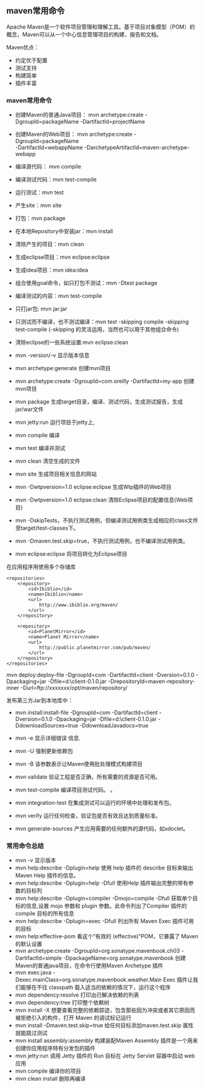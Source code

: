 ## maven常用命令

Apache Maven是一个软件项目管理和理解工具。基于项目对象模型（POM）的概念，Maven可以从一个中心信息管理项目的构建，报告和文档。

Maven优点：

- 约定优于配置
- 测试支持
- 构建简单
- 插件丰富

### maven常用命令

- 创建Maven的普通Java项目：
  mvn archetype:create
   -DgroupId=packageName
   -DartifactId=projectName 
- 创建Maven的Web项目： 
    mvn archetype:create
    -DgroupId=packageName  
    -DartifactId=webappName
    -DarchetypeArtifactId=maven-archetype-webapp  

- 编译源代码： mvn compile
- 编译测试代码：mvn test-compile  
-  运行测试：mvn test 
- 产生site：mvn site 
- 打包：mvn package 
- 在本地Repository中安装jar：mvn install
- 清除产生的项目：mvn clean 
- 生成eclipse项目：mvn eclipse:eclipse 
- 生成idea项目：mvn idea:idea 
- 组合使用goal命令，如只打包不测试：mvn -Dtest package 
- 编译测试的内容：mvn test-compile 
- 只打jar包: mvn jar:jar 
- 只测试而不编译，也不测试编译：mvn test -skipping compile -skipping test-compile
     (-skipping 的灵活运用，当然也可以用于其他组合命令) 
-  清除eclipse的一些系统设置:mvn eclipse:clean 

- mvn -version/-v 显示版本信息
- mvn archetype:generate    创建mvn项目
- mvn archetype:create -DgroupId=com.oreilly -DartifactId=my-app 创建mvn项目
- mvn package   生成target目录，编译、测试代码，生成测试报告，生成jar/war文件
- mvn jetty:run  运行项目于jetty上,
- mvn compile   编译
- mvn test      编译并测试
- mvn clean    清空生成的文件
- mvn site     生成项目相关信息的网站
- mvn -Dwtpversion=1.0 eclipse:eclipse    生成Wtp插件的Web项目
- mvn -Dwtpversion=1.0 eclipse:clean    清除Eclipse项目的配置信息(Web项目)
- mvn -DskipTests，不执行测试用例，但编译测试用例类生成相应的class文件至target/test-classes下。
- mvn -Dmaven.test.skip=true，不执行测试用例，也不编译测试用例类。
- mvn eclipse:eclipse 将项目转化为Eclipse项目

在应用程序用使用多个存储库

```
<repositories>
    <repository>
        <id>Ibiblio</id>
        <name>Ibiblio</name>
        <url>
            http://www.ibiblio.org/maven/
        </url>
    </repository>

    <repository>
        <id>PlanetMirror</id>
        <name>Planet Mirror</name>
        <url>
            http://public.planetmirror.com/pub/maven/
        </url>
    </repository>
</repositories>
```

mvn deploy:deploy-file -DgroupId=com -DartifactId=client -Dversion=0.1.0 -Dpackaging=jar -Dfile=d:\client-0.1.0.jar -DrepositoryId=maven-repository-inner -Durl=ftp://xxxxxxx/opt/maven/repository/

发布第三方Jar到本地库中：
- mvn install:install-file -DgroupId=com -DartifactId=client -Dversion=0.1.0 -Dpackaging=jar -Dfile=d:\client-0.1.0.jar
-DdownloadSources=true
-DdownloadJavadocs=true

- mvn -e  显示详细错误 信息.
- mvn -U  强制更新依赖包
- mvn -B  该参数表示让Maven使用批处理模式构建项目
- mvn validate    验证工程是否正确，所有需要的资源是否可用。
- mvn test-compile  编译项目测试代码。 。
- mvn integration-test  在集成测试可以运行的环境中处理和发布包。
- mvn verify    运行任何检查，验证包是否有效且达到质量标准。
- mvn generate-sources  产生应用需要的任何额外的源代码，如xdoclet。



### 常用命令总结

- mvn -v 显示版本
- mvn help:describe -Dplugin=help 使用 help 插件的 describe 目标来输出 Maven Help 插件的信息。
- mvn help:describe -Dplugin=help -Dfull 使用Help 插件输出完整的带有参数的目标列
- mvn help:describe -Dplugin=compiler -Dmojo=compile -Dfull 获取单个目标的信息,设置 mojo 参数和 plugin 参数。此命令列出了Compiler 插件的compile 目标的所有信息
- mvn help:describe -Dplugin=exec -Dfull 列出所有 Maven Exec 插件可用的目标
- mvn help:effective-pom 看这个“有效的 (effective)”POM，它暴露了 Maven的默认设置
- mvn archetype:create -DgroupId=org.sonatype.mavenbook.ch03 -DartifactId=simple -DpackageName=org.sonatype.mavenbook 创建Maven的普通java项目，在命令行使用Maven Archetype 插件
- mvn exec:java -Dexec.mainClass=org.sonatype.mavenbook.weather.Main Exec 插件让我们能够在不往 classpath 载入适当的依赖的情况下，运行这个程序
- mvn dependency:resolve 打印出已解决依赖的列表
- mvn dependency:tree 打印整个依赖树
- mvn install -X 想要查看完整的依赖踪迹，包含那些因为冲突或者其它原因而被拒绝引入的构件，打开 Maven 的调试标记运行
- mvn install -Dmaven.test.skip=true 给任何目标添加maven.test.skip 属性就能跳过测试
- mvn install assembly:assembly 构建装配Maven Assembly 插件是一个用来创建你应用程序特有分发包的插件
- mvn jetty:run 调用 Jetty 插件的 Run 目标在 Jetty Servlet 容器中启动 web 应用
- mvn compile 编译你的项目
- mvn clean install 删除再编译